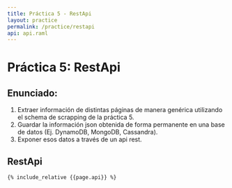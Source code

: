 ```yaml
---
title: Práctica 5 - RestApi
layout: practice
permalink: /practice/restapi
api: api.raml
---
```


# Práctica 5: RestApi

## Enunciado:

1. Extraer información de distintas páginas de manera genérica utilizando el schema de scrapping de la práctica 5.
2. Guardar la información json obtenida de forma permanente en una base de datos (Ej. DynamoDB, MongoDB, Cassandra).
3. Exponer esos datos a través de un api rest.

## RestApi

```raml
{% include_relative {{page.api}} %}
```
